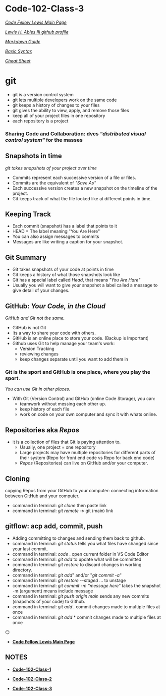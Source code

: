 # Code-102-Class-3

*[Code Fellow Lewis Main Page](https://lewable3d.github.io/Reading-Notes/)*
       
*[Lewis H. Ables III github profile](https://github.com/Lewable3d)*

*[Markdown Guide](https://www.markdownguide.org/getting-started/)*        

*[Basic Syntax](https://www.markdownguide.org/basic-syntax/)*

*[Cheat Sheet](https://github.com/ohmyzsh/ohmyzsh/wiki/Cheatsheet)*

# git 

- git is a version control system
- git lets multiple developers work on the same code
- git keeps a history of changes to your files
- git gives the ability to view, apply, and remove those files
- keep all of your project files in one repository
- each repository is a project

### Sharing Code and Collaboration: dvcs *"distributed visual control system"* for the masses

## Snapshots in time

*git takes snapshots of your project over time*

- Commits represent each successive version of a file or files.
- Commits are the equivalent of *"Save As"*
- Each successive version creates a new snapshot on the timeline of the project.
- Git keeps track of what the file looked like at different points in time.

## Keeping Track

- Each commit (snapshot) has a label that points to it
- HEAD = The label meaning "You Are Here"
- You can also assign messages to commits
- Messages are like writing a caption for your snapshot.

## Git Summary

- Git takes snapshots of your code at points in time
- Git keeps a history of what those snapshots look like
- Git has a special label called *Head*, that means *"You Are Hare"*
- Usually you will want to give your snapshot a label called a message to give detail of your changes.

## GitHub: *Your Code, in the Cloud*

*GitHub and Git not the same.* 

- GitHub is not Git
- Its a way to share your code with others.
- GitHub is an online place to store your code. (Backup is Important)
- Github uses Git to help manage your team's work:
  - Version Tracking
  - reviewing changes
  - keep changes separate until you want to add them in 

### Git is the sport and GitHub is one place, where you play the sport. 
*You can use Git in other places.*
- With Git (Version Control) and GitHub (online Code Storage), you can:
  - teamwork without messing each other up.
  - keep history of each file
  - work on code on your own computer and sync it with whats online.

## Repositories aka *Repos*

- it is a collection of files that Git is paying attention to.
  - Usually, one project = one repository
  - Large projects may have multiple repositories for different parts of their system (Repo for front end code vs Repo for back end code)
  - *Repos* (Repositories) can live on GitHub and/or your computer.

## Cloning 

copying Repos from your GitHub to your computer: connecting information between GitHub and your computer.

- command in terminal: *git clone* then paste link
- command in terminal: *git remote -v*  git (main) link

## gitflow: acp add, commit, push

- Adding committing to changes and sending them back to github.
- command in terminal: *git status* tells you what files have changed since your last commit.
- command in terminal: *code* . open current folder in VS Code Editor
- command in terminal: *git add* <file> to update what will be committed
- command in terminal: *git restore* <file> to discard changes in working directory.
- command in terminal: *git add*" and/or "*git commit -a*"
- command in terminal: *git restore --staged <file>*... to unstage
- command in terminal: *git commit -m "message here"*  takes the snapshot -m (argument) means include message
- command in terminal: *git push origin main* sends any new commits (snapshots of your code) to Github.
- command in terminal: *git add .* commit changes made to multiple files at once
- command in terminal: *git add* * commit changes made to multiple files at once

:smirk:

- **[Code Fellow Lewis Main Page](https://lewable3d.github.io/Reading-Notes/)**

## NOTES

- **[Code-102-Class-1](https://lewable3d.github.io/Reading-Notes/Class%2001)**

- **[Code-102-Class-2](https://lewable3d.github.io/Reading-Notes/Class%2002)**

- **[Code-102-Class-3](https://lewable3d.github.io/Reading-Notes/Class%2003)**


